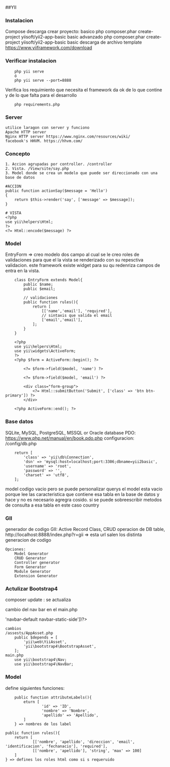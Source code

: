 ##YII


### Instalacion
Compose descarga 
crear proyecto:
basico
	php composer.phar create-project yiisoft/yii2-app-basic basic
advanzado
	php composer.phar create-project yiisoft/yii2-app-basic basic
descarga de archivo template 
	https://www.yiiframework.com/download

### Verificar instalacion

		php yii serve
		ó
		php yii serve --port=8888

Verifica los requimiento que necesita el framework da ok de lo que contine y de lo que falta para el desarrollo
		
		php requirements.php
		
### Server

	utilice laragon con server y funciono
	Apache HTTP server
	Nginx HTTP server https://www.nginx.com/resources/wiki/
	facebook's HHVM. https://hhvm.com/

### Concepto 

	1. Accion agrupadas por controller. /controller
	2. Vista. /View/site/say.php
	3. Model donde se crea un modelo que puede ser direccionado con una base de datos

	#ACCION
	public function actionSay($message = 'Hello')
    {
        return $this->render('say', ['message' => $message]);
    }

	# VISTA
	<?php
	use yii\helpers\Html;
	?>
	<?= Html::encode($message) ?>

### Model
EntryForm => creo modelo dos campo al cual se le creo roles de validaciones para que el la vista se renderizado con su repesctiva validacion.
este framework existe widget para su qu redenriza campos de entra en la vista.

		class EntryForm extends Model{
			public $name;
			public $email;

			// validaciones    
			public function rules(){
				return [
					[['name','email'], 'required'],
					// sintaxis que valida el email
					['email','email'],
				];
			}
		}

		<?php
		use yii\helpers\Html;
		use yii\widgets\ActiveForm;
		?>
		<?php $form = ActiveForm::begin(); ?>

			<?= $form->field($model, 'name') ?>

			<?= $form->field($model, 'email') ?>

			<div class="form-group">
				<?= Html::submitButton('Submit', ['class' => 'btn btn-primary']) ?>
			</div>

		<?php ActiveForm::end(); ?>

### Base datos
SQLite, MySQL, PostgreSQL, MSSQL or Oracle database
PDO:
https://www.php.net/manual/en/book.pdo.php
configuracion: 
/config/db.php

		return [
			'class' => 'yii\db\Connection',
			'dsn' => 'mysql:host=localhost;port:3306;dbname=yii2basic',
			'username' => 'root',
			'password' => '',
			'charset' => 'utf8',
		];

model codigo vacio pero se puede personalizar querys
el model esta vacio porque lee las caracteristica que contiene esa tabla en la base de datos y hace y no es necesario agregra cosido. si se puede sobreescribir metodos de consulta a esa tabla en este caso country


### GII
generador de codigo GII: Active Record Class, CRUD operacion de DB table,
http://localhost:8888/index.php?r=gii => esta url salen los distinta generacion de codigo

	Opciones:
		Model Generator
		CRUD Generator
		Controller generator
		Form Generator
		Module Generator
		Extension Generator

### Actulizar Bootstrap4
composer update : se actualiza 

cambio del nav bar en el main.php
 <?php NavBar::begin(['class' => 'navbar-default navbar-static-side'])?>

	cambios
	/assests/AppAsset.php
		public $depends = [
			'yii\web\YiiAsset',
			'yii\bootstrap4\BootstrapAsset',
		];
	main.php
		use yii\bootstrap4\Nav;
		use yii\bootstrap4\NavBar;

### Model
define siguientes funciones:

		public function attributeLabels(){
			eturn [
					'id' => 'ID',
					'nombre' => 'Nombre',
					'apellido' => 'Apellido',
			]
		} => nombres de los label

	public function rules(){
		return [
				[['nombre', 'apellido', 'direccion', 'email', 'identificacion', 'fechanacio'], 'required'],
				[['nombre', 'apellido'], 'string', 'max' => 100]
		]
	} => defines los roles html como si s requeruido 
    


